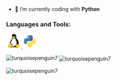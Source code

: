 - 🌱 I’m currently coding with **Python**

<h3 align="left">Languages and Tools:</h3>
<p align="left"> <a href="https://www.linux.org/" target="_blank" rel="noreferrer"> <img src="https://raw.githubusercontent.com/devicons/devicon/master/icons/linux/linux-original.svg" alt="linux" width="40" height="40"/> </a> <a href="https://www.python.org" target="_blank" rel="noreferrer"> <img src="https://raw.githubusercontent.com/devicons/devicon/master/icons/python/python-original.svg" alt="python" width="40" height="40"/> </a> </p>

<p><img align="left" src="https://github-readme-stats.vercel.app/api/top-langs?username=turquoisepenguin7&show_icons=true&locale=en&layout=compact" alt="turquoisepenguin7" /></p>

<p>&nbsp;<img align="center" src="https://github-readme-stats.vercel.app/api?username=turquoisepenguin7&show_icons=true&locale=en" alt="turquoisepenguin7" /></p>

<p><img align="center" src="https://github-readme-streak-stats.herokuapp.com/?user=turquoisepenguin7&" alt="turquoisepenguin7" /></p>
